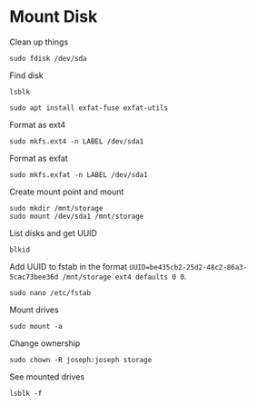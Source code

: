 # Mount Disk

Clean up things

```
sudo fdisk /dev/sda
```

Find disk

```
lsblk
```

```
sudo apt install exfat-fuse exfat-utils
```

Format as ext4

```
sudo mkfs.ext4 -n LABEL /dev/sda1
```

Format as exfat

```
sudo mkfs.exfat -n LABEL /dev/sda1
```

Create mount point and mount

```
sudo mkdir /mnt/storage
sudo mount /dev/sda1 /mnt/storage
```

List disks and get UUID

```
blkid
```

Add UUID to fstab in the format `UUID=be435cb2-25d2-48c2-86a3-5cac73bee36d /mnt/storage ext4 defaults 0 0`.

```
sudo nano /etc/fstab
```

Mount drives

```
sudo mount -a
```

Change ownership

```
sudo chown -R joseph:joseph storage
```

See mounted drives

```
lsblk -f
```